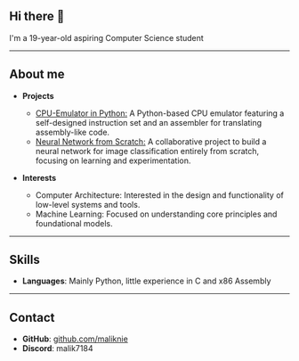 ## Hi there 👋

I'm a 19-year-old aspiring Computer Science student

---

## About me
- **Projects**
  - [CPU-Emulator in Python:](https://github.com/maliknie/emulator-in-python) A Python-based CPU emulator featuring a self-designed instruction set and an assembler for translating assembly-like code.
  - [Neural Network from Scratch:](https://github.com/maliknie/NeuralNetwork-from-scratch) A collaborative project to build a neural network for image classification entirely from scratch, focusing on learning and experimentation.

- **Interests**
  - Computer Architecture: Interested in the design and functionality of low-level systems and tools.
  - Machine Learning: Focused on understanding core principles and foundational models.
 
---

## Skills
- **Languages**: Mainly Python, little experience in C and x86 Assembly

---

## Contact
- **GitHub**: [github.com/maliknie](https://github.com/maliknie)
- **Discord**: malik7184
